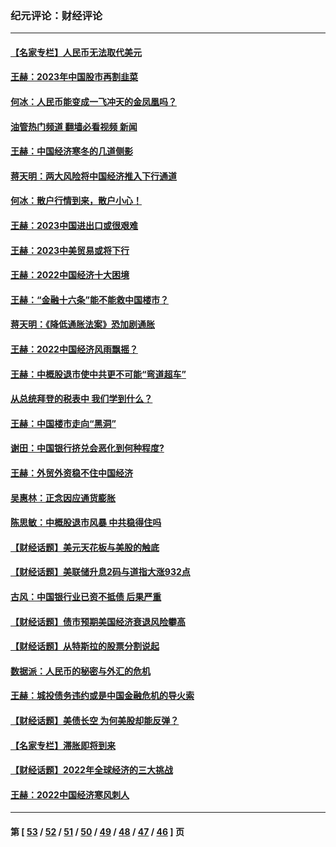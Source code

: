 ### 纪元评论：财经评论
---
#### [【名家专栏】人民币无法取代美元](../../pages/nsc1026/n13974270.md?04230330) 
#### [王赫：2023年中国股市再割韭菜](../../pages/nsc1026/n13965334.md?04230330) 
#### [何冰：人民币能变成一飞冲天的金凤凰吗？](../../pages/nsc1026/n13964999.md?04230330) 
#### [油管热门频道 翻墙必看视频 新闻](ok?04230330)
#### [王赫：中国经济寒冬的几道侧影](../../pages/nsc1026/n13932953.md?04230330) 
#### [蒋天明：两大风险将中国经济推入下行通道](../../pages/nsc1026/n13929820.md?04230330) 
#### [何冰：散户行情到来，散户小心！](../../pages/nsc1026/n13928308.md?04230330) 
#### [王赫：2023中国进出口或很艰难](../../pages/nsc1026/n13911515.md?04230330) 
#### [王赫：2023中美贸易或将下行](../../pages/nsc1026/n13899005.md?04230330) 
#### [王赫：2022中国经济十大困境](../../pages/nsc1026/n13883766.md?04230330) 
#### [王赫：“金融十六条”能不能救中国楼市？](../../pages/nsc1026/n13868431.md?04230330) 
#### [蒋天明：《降低通胀法案》恐加剧通胀](../../pages/nsc1026/n13806996.md?04230330) 
#### [王赫：2022中国经济风雨飘摇？](../../pages/nsc1026/n13803207.md?04230330) 
#### [王赫：中概股退市使中共更不可能“弯道超车”](../../pages/nsc1026/n13802858.md?04230330) 
#### [从总统拜登的税表中 我们学到什么？](../../pages/nsc1026/n13773081.md?04230330) 
#### [王赫：中国楼市走向“黑洞”](../../pages/nsc1026/n13770647.md?04230330) 
#### [谢田：中国银行挤兑会恶化到何种程度?](../../pages/nsc1026/n13766965.md?04230330) 
#### [王赫：外贸外资稳不住中国经济](../../pages/nsc1026/n13753933.md?04230330) 
#### [吴惠林：正念因应通货膨胀](../../pages/nsc1026/n13750350.md?04230330) 
#### [陈思敏：中概股退市风暴 中共稳得住吗](../../pages/nsc1026/n13738978.md?04230330) 
#### [【财经话题】美元天花板与美股的触底](../../pages/nsc1026/n13736495.md?04230330) 
#### [【财经话题】美联储升息2码与道指大涨932点](../../pages/nsc1026/n13727377.md?04230330) 
#### [古风：中国银行业已资不抵债 后果严重](../../pages/nsc1026/n13726111.md?04230330) 
#### [【财经话题】债市预期美国经济衰退风险攀高](../../pages/nsc1026/n13698043.md?04230330) 
#### [【财经话题】从特斯拉的股票分割说起](../../pages/nsc1026/n13679733.md?04230330) 
#### [数据派：人民币的秘密与外汇的危机](../../pages/nsc1026/n13667092.md?04230330) 
#### [王赫：城投债务违约或是中国金融危机的导火索](../../pages/nsc1026/n13665322.md?04230330) 
#### [【财经话题】美债长空 为何美股却能反弹？](../../pages/nsc1026/n13665895.md?04230330) 
#### [【名家专栏】滞胀即将到来](../../pages/nsc1026/n13658171.md?04230330) 
#### [【财经话题】2022年全球经济的三大挑战](../../pages/nsc1026/n13654423.md?04230330) 
#### [王赫：2022中国经济寒风刺人](../../pages/nsc1026/n13651403.md?04230330) 

---
#### 第 [ [53](./53.md?04230330) / [52](./52.md?04230330) / [51](./51.md?04230330) / [50](./50.md?04230330) / [49](./49.md?04230330) / [48](./48.md?04230330) / [47](./47.md?04230330) / [46](./46.md?04230330) ] 页
